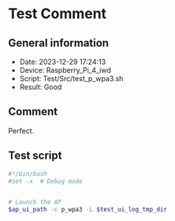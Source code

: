 # Test Comment

## General information

- Date:       2023-12-29 17:24:13
- Device:     Raspberry_Pi_4_iwd
- Script:     Test/Src/test_p_wpa3.sh
- Result:     Good

## Comment

Perfect.

## Test script

```bash
#!/bin/bash
#set -x  # Debug mode


# Launch the AP
$ap_ui_path -c p_wpa3 -L $test_ui_log_tmp_dir

```
